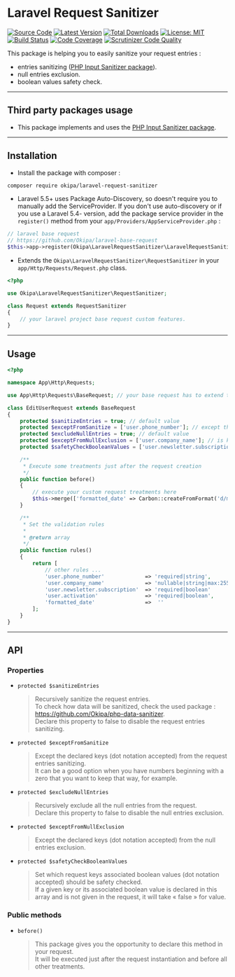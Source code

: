 # Laravel Request Sanitizer

[![Source Code](https://img.shields.io/badge/source-okipa/php--data--sanitizer-blue.svg)](https://github.com/Okipa/laravel-request-sanitizer)
[![Latest Version](https://img.shields.io/github/release/okipa/laravel-request-sanitizer.svg?style=flat-square)](https://github.com/Okipa/laravel-request-sanitizer/releases)
[![Total Downloads](https://img.shields.io/packagist/dt/okipa/laravel-request-sanitizer.svg?style=flat-square)](https://packagist.org/packages/okipa/laravel-request-sanitizer)
[![License: MIT](https://img.shields.io/badge/License-MIT-blue.svg)](https://opensource.org/licenses/MIT)
[![Build Status](https://scrutinizer-ci.com/g/Okipa/laravel-request-sanitizer/badges/build.png?b=master)](https://scrutinizer-ci.com/g/Okipa/laravel-request-sanitizer/build-status/master)
[![Code Coverage](https://scrutinizer-ci.com/g/Okipa/laravel-request-sanitizer/badges/coverage.png?b=master)](https://scrutinizer-ci.com/g/Okipa/laravel-request-sanitizer/?branch=master)
[![Scrutinizer Code Quality](https://scrutinizer-ci.com/g/Okipa/laravel-request-sanitizer/badges/quality-score.png?b=master)](https://scrutinizer-ci.com/g/Okipa/laravel-request-sanitizer/?branch=master)

This package is helping you to easily sanitize your request entries :
- entries sanitizing ([PHP Input Sanitizer package](https://github.com/ACID-Solutions/input-sanitizer)).
- null entries exclusion.
- boolean values safety check.

------------------------------------------------------------------------------------------------------------------------

## Third party packages usage
- This package implements and uses the [PHP Input Sanitizer package](https://github.com/ACID-Solutions/input-sanitizer).

------------------------------------------------------------------------------------------------------------------------

## Installation

- Install the package with composer :
```bash
composer require okipa/laravel-request-sanitizer
```

- Laravel 5.5+ uses Package Auto-Discovery, so doesn't require you to manually add the ServiceProvider.
If you don't use auto-discovery or if you use a Laravel 5.4- version, add the package service provider in the `register()` method from your `app/Providers/AppServiceProvider.php` :
```php
// laravel base request
// https://github.com/Okipa/laravel-base-request
$this->app->register(Okipa\LaravelRequestSanitizer\LaravelRequestSanitizerServiceProvider::class);
```

- Extends the `Okipa\LaravelRequestSanitizer\RequestSanitizer` in your `app/Http/Requests/Request.php` class.

```php
<?php

use Okipa\LaravelRequestSanitizer\RequestSanitizer;

class Request extends RequestSanitizer
{
    // your laravel project base request custom features.
}
```

------------------------------------------------------------------------------------------------------------------------

## Usage

```php
<?php

namespace App\Http\Requests;

use App\Http\Requests\BaseRequest; // your base request has to extend the RequestSanitizer

class EditUserRequest extends BaseRequest
{
    protected $sanitizeEntries = true; // default value
    protected $exceptFromSanitize = ['user.phone_number']; // except the phone number from the sanitizing treatment in order to keep the phone number first zero (example : 0240506070)
    protected $excludeNullEntries = true; // default value
    protected $exceptFromNullExclusion = ['user.company_name']; // is kept in the request keys even if its value is null
    protected $safetyCheckBooleanValues = ['user.newsletter.subscription','user.activation']; // will make sure that the declared keys will be returned as boolean values in the request (will take « false » as value if not given)

    /**
     * Execute some treatments just after the request creation
     */
    public function before()
    {
        // execute your custom request treatments here
        $this->merge(['formatted_date' => Carbon::createFromFormat('d/m/Y H:i:s', $this->input('user.created_at')->toDateTimeString()]);
    }

    /**
     * Set the validation rules
     *
     * @return array
     */
    public function rules()
    {
        return [
            // other rules ...
            'user.phone_number'             => 'required|string',
            'user.company_name'             => 'nullable|string|max:255',
            'user.newsletter.subscription'  => 'required|boolean'
            'user.activation'               => 'required|boolean',
            'formatted_date'                =>  ''
        ];
    }
}
```

------------------------------------------------------------------------------------------------------------------------

## API

### Properties

- `protected $sanitizeEntries`
    > Recursively sanitize the request entries.  
    > To check how data will be sanitized, check the used package : https://github.com/Okipa/php-data-sanitizer.  
    > Declare this property to false to disable the request entries sanitizing.
- `protected $exceptFromSanitize`
    > Except the declared keys (dot notation accepted) from the request entries sanitizing.  
    > It can be a good option when you have numbers beginning with a zero that you want to keep that way, for example.
- `protected $excludeNullEntries`
    > Recursively exclude all the null entries from the request.  
    > Declare this property to false to disable the null entries exclusion.
- `protected $exceptFromNullExclusion`
    > Except the declared keys (dot notation accepted) from the null entries exclusion.
- `protected $safetyCheckBooleanValues`
    > Set which request keys associated boolean values (dot notation accepted) should be safety checked.  
    > If a given key or its associated boolean value is declared in this array and is not given in the request, it will take « false » for value.

### Public methods

- `before()`
    > This package gives you the opportunity to declare this method in your request.  
    > It will be executed just after the request instantiation and before all other treatments.
